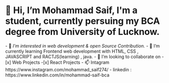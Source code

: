<h1>👋 Hi, I’m Mohammad Saif, I'm a student, currently persuing my BCA degree from University of Lucknow. </h1>
- 👀 <em> I’m interested in web development & open Source Contribution. </em>
- 🌱 I’m currently learning  Frontend web development with HTML, CSS , JAVASCRIPT and RACTJS(learning) , java.
- 💞️ I’m looking to collaborate on 
- [x] Web Projects
-[x] React Projects
- 📫 Intagram https://www.instagram.com/mohammad_saif274/
- linkedin : https://www.linkedin.com/in/mohammad-saif-bca

<!---
Thebeast01/Thebeast01 is a ✨ special ✨ repository because its `README.md` (this file) appears on your GitHub profile.
You can click the Preview link to take a look at your changes.
--->
